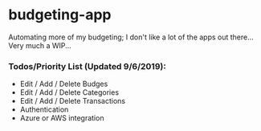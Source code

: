 # budgeting-app
Automating more of my budgeting; I don't like a lot of the apps out there... 
Very much a WIP... 

### Todos/Priority List (Updated 9/6/2019): ### 
- Edit / Add / Delete Budges
- Edit / Add / Delete Categories
- Edit / Add / Delete Transactions
- Authentication
- Azure or AWS integration
